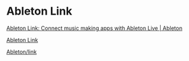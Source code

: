 # Ableton Link

[Ableton Link: Connect music making apps with Ableton Live | Ableton](https://www.ableton.com/en/link/)

[Ableton Link](https://ableton.github.io/link/)

[Ableton/link](https://github.com/Ableton/link)